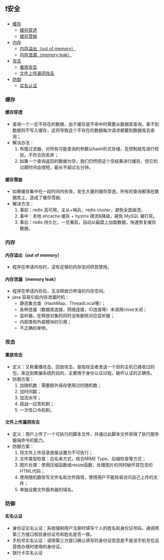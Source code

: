 ## ❗安全

  * [缓存](#%E7%BC%93%E5%AD%98)
    * [缓存穿透](#%E7%BC%93%E5%AD%98%E7%A9%BF%E9%80%8F)
    * [缓存雪崩](#%E7%BC%93%E5%AD%98%E9%9B%AA%E5%B4%A9)
  * [内存](#%E5%86%85%E5%AD%98)
    * [内存溢出（out of memory）](#%E5%86%85%E5%AD%98%E6%BA%A2%E5%87%BAout-of-memory)
    * [内存泄漏（memory leak）](#%E5%86%85%E5%AD%98%E6%B3%84%E6%BC%8Fmemory-leak)
  * [攻击](#%E6%94%BB%E5%87%BB)
    * [重放攻击](#%E9%87%8D%E6%94%BE%E6%94%BB%E5%87%BB)
    * [文件上传漏洞攻击](#%E6%96%87%E4%BB%B6%E4%B8%8A%E4%BC%A0%E6%BC%8F%E6%B4%9E%E6%94%BB%E5%87%BB)
  * [防御](#%E9%98%B2%E5%BE%A1)
    * [实名认证](#%E5%AE%9E%E5%90%8D%E8%AE%A4%E8%AF%81)

### 缓存
#### 缓存穿透
+ 查询一个一定不存在的数据，由于缓存是不命中时需要从数据库查询，查不到数据则不写入缓存，这将导致这个不存在的数据每次请求都要到数据库去查询；
+ 解决办法：
  1) 布隆过滤器，对所有可能查询的参数以hash形式存储，在控制层先进行校验，不符合则丢弃；
  2) 如果一个查询返回的数据为空，我们仍然把这个空结果进行缓存，但它的过期时间会很短，最长不超过五分钟。
  
#### 缓存雪崩
+ 如果缓存集中在一段时间内失效，发生大量的缓存穿透，所有的查询都落在数据库上，造成了缓存雪崩;
+ 解决方法：
  1) 事前：redis 高可用，主从+哨兵，redis cluster，避免全盘崩溃。
  2) 事中：本地 ehcache 缓存 + hystrix 限流&降级，避免 MySQL 被打死。
  3) 事后：redis 持久化，一旦重启，自动从磁盘上加载数据，快速恢复缓存数据。

### 内存
#### 内存溢出（out of memory）
+ 程序在申请内存时，没有足够的内存空间供其使用。

#### 内存泄漏（memory leak）
+ 程序在申请内存后，无法释放已申请的内存空间。
+ java 容易引起内存泄漏时机：
  + 静态集合类（HashMap、ThreadLocal等）；
  + 各种连接（数据库连接，网络连接，IO连接等）未调用close关闭；
  + 监听器，在释放对象的同时没有删除对应监听器；
  + 内部类和外部模块的引用；
  + 不正确的单例。
  
### 攻击
#### 重放攻击
+ 定义：又称重播攻击、回放攻击，是指攻击者发送一个目的主机已接收过的包，来达到欺骗系统的目的，主要用于身份认证过程，破坏认证的正确性。
+ 防御方案：
  1) 加随机数：需要额外保存使用过的随机数；
  2) 加时间戳；
  3) 加流水号；
  4) 挑战一应答机制；
  5) 一次性口令机制。
  
#### 文件上传漏洞攻击
+ 定义：用户上传了一个可执行的脚本文件，并通过此脚本文件获得了执行服务器端命令的能力。
+ 防御方案：
  1) 将文件上传目录直接设置为不可执行；
  2) 文件类型检查：白名单方式，结合MIME Type、后缀检查等方式；
  3) 图片处理：使用压缩函数或resize函数，处理图片的同时破坏其包含的HTML代码；
  4) 使用随机数改写文件名和文件路径，使得用户不能轻易访问自己上传的文件；
  5) 单独设置文件服务器的域名。
  
### 防御  
#### 实名认证
+ 身份证实名认证：系统强制用户注册时填写个人的姓名和身份证号码，通调用第三方接口核验身份证号和姓名是否一致。
+ 手机号实名认证：调用第三方接口确认填写的身份证信息是不是该手机号在运营商办理时使用的身份证。
+ 银行卡实名认证

